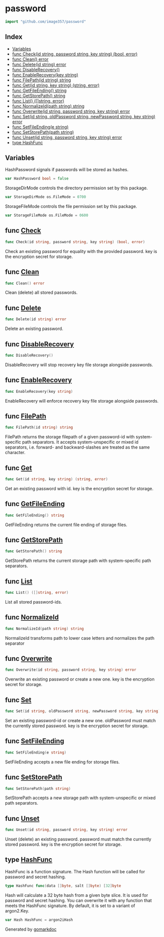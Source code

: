 <!-- Code generated by gomarkdoc. DO NOT EDIT -->

# password

```go
import "github.com/image357/password"
```

## Index

- [Variables](<#variables>)
- [func Check\(id string, password string, key string\) \(bool, error\)](<#Check>)
- [func Clean\(\) error](<#Clean>)
- [func Delete\(id string\) error](<#Delete>)
- [func DisableRecovery\(\)](<#DisableRecovery>)
- [func EnableRecovery\(key string\)](<#EnableRecovery>)
- [func FilePath\(id string\) string](<#FilePath>)
- [func Get\(id string, key string\) \(string, error\)](<#Get>)
- [func GetFileEnding\(\) string](<#GetFileEnding>)
- [func GetStorePath\(\) string](<#GetStorePath>)
- [func List\(\) \(\[\]string, error\)](<#List>)
- [func NormalizeId\(path string\) string](<#NormalizeId>)
- [func Overwrite\(id string, password string, key string\) error](<#Overwrite>)
- [func Set\(id string, oldPassword string, newPassword string, key string\) error](<#Set>)
- [func SetFileEnding\(e string\)](<#SetFileEnding>)
- [func SetStorePath\(path string\)](<#SetStorePath>)
- [func Unset\(id string, password string, key string\) error](<#Unset>)
- [type HashFunc](<#HashFunc>)


## Variables

<a name="HashPassword"></a>HashPassword signals if passwords will be stored as hashes.

```go
var HashPassword bool = false
```

<a name="StorageDirMode"></a>StorageDirMode controls the directory permission set by this package.

```go
var StorageDirMode os.FileMode = 0700
```

<a name="StorageFileMode"></a>StorageFileMode controls the file permission set by this package.

```go
var StorageFileMode os.FileMode = 0600
```

<a name="Check"></a>
## func [Check](<https://github.com/image357/password/blob/main/password.go#L110>)

```go
func Check(id string, password string, key string) (bool, error)
```

Check an existing password for equality with the provided password. key is the encryption secret for storage.

<a name="Clean"></a>
## func [Clean](<https://github.com/image357/password/blob/main/storage.go#L200>)

```go
func Clean() error
```

Clean \(delete\) all stored passwords.

<a name="Delete"></a>
## func [Delete](<https://github.com/image357/password/blob/main/storage.go#L188>)

```go
func Delete(id string) error
```

Delete an existing password.

<a name="DisableRecovery"></a>
## func [DisableRecovery](<https://github.com/image357/password/blob/main/password.go#L24>)

```go
func DisableRecovery()
```

DisableRecovery will stop recovery key file storage alongside passwords.

<a name="EnableRecovery"></a>
## func [EnableRecovery](<https://github.com/image357/password/blob/main/password.go#L18>)

```go
func EnableRecovery(key string)
```

EnableRecovery will enforce recovery key file storage alongside passwords.

<a name="FilePath"></a>
## func [FilePath](<https://github.com/image357/password/blob/main/storage.go#L65>)

```go
func FilePath(id string) string
```

FilePath returns the storage filepath of a given password\-id with system\-specific path separators. It accepts system\-unspecific or mixed id separators, i.e. forward\- and backward\-slashes are treated as the same character.

<a name="Get"></a>
## func [Get](<https://github.com/image357/password/blob/main/password.go#L84>)

```go
func Get(id string, key string) (string, error)
```

Get an existing password with id. key is the encryption secret for storage.

<a name="GetFileEnding"></a>
## func [GetFileEnding](<https://github.com/image357/password/blob/main/storage.go#L54>)

```go
func GetFileEnding() string
```

GetFileEnding returns the current file ending of storage files.

<a name="GetStorePath"></a>
## func [GetStorePath](<https://github.com/image357/password/blob/main/storage.go#L43>)

```go
func GetStorePath() string
```

GetStorePath returns the current storage path with system\-specific path separators.

<a name="List"></a>
## func [List](<https://github.com/image357/password/blob/main/storage.go#L154>)

```go
func List() ([]string, error)
```

List all stored password\-ids.

<a name="NormalizeId"></a>
## func [NormalizeId](<https://github.com/image357/password/blob/main/storage.go#L34>)

```go
func NormalizeId(path string) string
```

NormalizeId transforms path to lower case letters and normalizes the path separator

<a name="Overwrite"></a>
## func [Overwrite](<https://github.com/image357/password/blob/main/password.go#L31>)

```go
func Overwrite(id string, password string, key string) error
```

Overwrite an existing password or create a new one. key is the encryption secret for storage.

<a name="Set"></a>
## func [Set](<https://github.com/image357/password/blob/main/password.go#L132>)

```go
func Set(id string, oldPassword string, newPassword string, key string) error
```

Set an existing password\-id or create a new one. oldPassword must match the currently stored password. key is the encryption secret for storage.

<a name="SetFileEnding"></a>
## func [SetFileEnding](<https://github.com/image357/password/blob/main/storage.go#L59>)

```go
func SetFileEnding(e string)
```

SetFileEnding accepts a new file ending for storage files.

<a name="SetStorePath"></a>
## func [SetStorePath](<https://github.com/image357/password/blob/main/storage.go#L48>)

```go
func SetStorePath(path string)
```

SetStorePath accepts a new storage path with system\-unspecific or mixed path separators.

<a name="Unset"></a>
## func [Unset](<https://github.com/image357/password/blob/main/password.go#L153>)

```go
func Unset(id string, password string, key string) error
```

Unset \(delete\) an existing password. password must match the currently stored password. key is the encryption secret for storage.

<a name="HashFunc"></a>
## type [HashFunc](<https://github.com/image357/password/blob/main/encryption.go#L23>)

HashFunc is a function signature. The Hash function will be called for password and secret hashing.

```go
type HashFunc func(data []byte, salt []byte) [32]byte
```

<a name="Hash"></a>Hash will calculate a 32 byte hash from a given byte slice. It is used for password and secret hashing. You can overwrite it with any function that meets the HashFunc signature. By default, it is set to a variant of argon2.Key.

```go
var Hash HashFunc = argon2iHash
```

Generated by [gomarkdoc](<https://github.com/princjef/gomarkdoc>)
